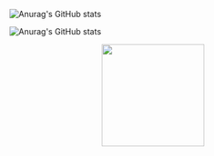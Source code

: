 

 ![Anurag's GitHub stats](https://github-readme-stats.vercel.app/api?username=iri95)

![Anurag's GitHub stats](https://github-readme-stats.vercel.app/api?username=iri95&show_icons=true&theme=radical)

<p align="center">
<a href="https://github.com/iri95/">
 <img height="180em" src="https://github-readme-stats-eight-theta.vercel.app/api?username=iri95&show_icons=true&theme=algolia&include_all_commits=true&count_private=true"/>
</a>
</p>


